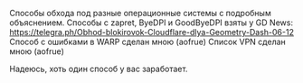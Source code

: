 Способы обхода под разные операционные системы с подробным объяснением.
Способы с zapret, ByeDPI и GoodByeDPI взяты у GD News: https://telegra.ph/Obhod-blokirovok-Cloudflare-dlya-Geometry-Dash-06-12
Способ с ошибками в WARP сделан мною (aofrue)
Список VPN сделан мною (aofrue)

Надеюсь, хоть один способ у вас заработает.
